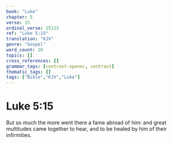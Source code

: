 ```yaml
---
book: "Luke"
chapter: 5
verse: 15
ordinal_verse: 25123
ref: "Luke 5:15"
translation: "KJV"
genre: "Gospel"
word_count: 28
topics: []
cross_references: []
grammar_tags: [contrast-opener, contrast]
thematic_tags: []
tags: ["Bible","KJV","Luke"]
---
```


# Luke 5:15

But so much the more went there a fame abroad of him: and great multitudes came together to hear, and to be healed by him of their infirmities.
